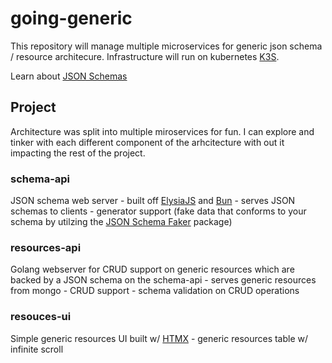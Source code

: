 # going-generic

This repository will manage multiple microservices for generic json schema / resource architecure.
Infrastructure will run on kubernetes [K3S](https://k3s.io/).

Learn about [JSON Schemas](https://json-schema.org/)

## Project

Architecture was split into multiple miroservices for fun.
I can explore and tinker with each different component of the arhcitecture with out it impacting the rest of the project.

### schema-api
JSON schema web server
    - built off [ElysiaJS](https://elysiajs.com/) and [Bun](https://bun.sh/)
    - serves JSON schemas to clients
    - generator support (fake data that conforms to your schema by utilzing the [JSON Schema Faker](https://github.com/json-schema-faker/json-schema-faker) package)

### resources-api
Golang webserver for CRUD support on generic resources which are backed by a JSON schema on the schema-api
    - serves generic resources from mongo
    - CRUD support
    - schema validation on CRUD operations

### resouces-ui
Simple generic resources UI built w/ [HTMX](https://htmx.org/)
    - generic resources table w/ infinite scroll
